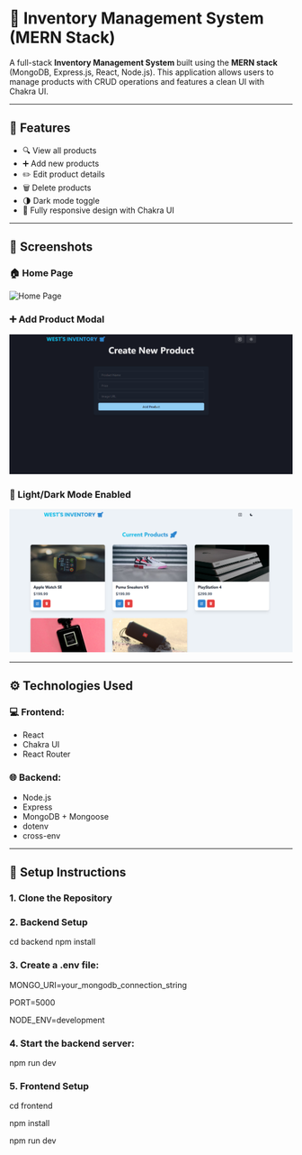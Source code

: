 # 🛒 Inventory Management System (MERN Stack)

A full-stack **Inventory Management System** built using the **MERN stack** (MongoDB, Express.js, React, Node.js). This application allows users to manage products with CRUD operations and features a clean UI with Chakra UI.

---

## 🚀 Features

- 🔍 View all products
- ➕ Add new products
- ✏️ Edit product details
- 🗑️ Delete products
- 🌗 Dark mode toggle
- 📱 Fully responsive design with Chakra UI

---

## 📸 Screenshots

### 🏠 Home Page
![Home Page](./frontend/public/homepage.png)

### ➕ Add Product Modal
![Add Product](./frontend/public/add-product.png)

### 🌙 Light/Dark Mode Enabled
![Dark Mode](./frontend/public/light-mode.png)

---

## ⚙️ Technologies Used

### 💻 Frontend:
- React
- Chakra UI
- React Router

### 🌐 Backend:
- Node.js
- Express
- MongoDB + Mongoose
- dotenv
- cross-env

---

## 🔧 Setup Instructions

### 1. Clone the Repository

### 2. Backend Setup
  cd backend
  npm install
  
### 3. Create a .env file:
MONGO_URI=your_mongodb_connection_string 

PORT=5000

NODE_ENV=development 

### 4. Start the backend server:
  npm run dev

### 5. Frontend Setup
  cd frontend
  
  npm install
  
  npm run dev
